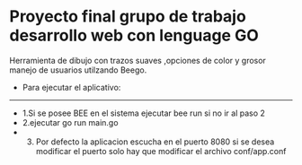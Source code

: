 Proyecto final grupo de trabajo desarrollo web con lenguage GO
===============================================================
Herramienta de dibujo con trazos suaves ,opciones de color y grosor manejo de usuarios utilzando Beego.
+ Para ejecutar el aplicativo:
------------------------------------------------------------
+ 1.Si se posee BEE en el sistema ejecutar bee run si no ir al paso 2
+ 2.ejecutar go run main.go
+ 3. Por defecto la aplicacion escucha en el puerto 8080 si se desea modificar el puerto solo hay que modificar el archivo conf/app.conf
